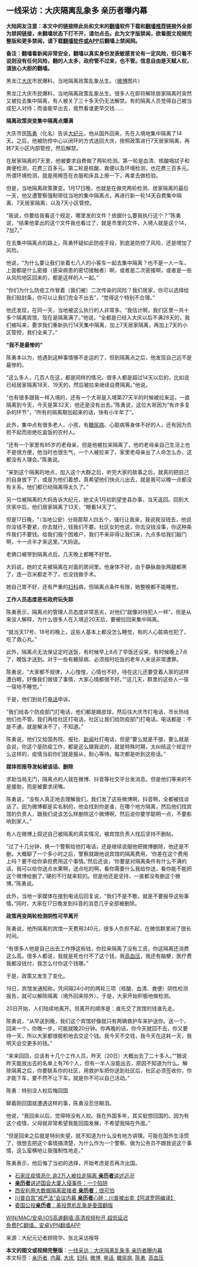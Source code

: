  <h2>一线采访：大庆隔离乱象多 亲历者曝内幕</h2> <p class="notice"><b>大陆网友注意：本文中的链接除此处和文末的<a href="https://github.com/bannedbook/fanqiang" >翻墙</a>软件下载和<a href="https://github.com/killgcd/justmysocks/blob/master/README.md">翻墙推荐</a>链接外全部为禁网链接，未翻墙状态下打不开，请勿点击。此为文字版禁闻，欲看图文视频完整版和更多禁闻，请下载<a href="https://github.com/bannedbook/fanqiang">翻墙软件或APP</a>后翻墙上禁闻网。</p><p>备注：翻墙看新闻非常安全，翻墙以真实身份发表敏感言论有一定风险，但只看不说则没有任何风险，翻的人太多，政府管不过来，也不管。信息自由是天赋人权，请放心大胆的翻墙。</b></p>  <div class="entry"> <p id="conimg">黑龙江<a href="https://www.bannedbook.org/bnews/tag/%e5%a4%a7%e5%ba%86/" class="st_tag internal_tag" rel="tag" title="标签 大庆 下的日志">大庆</a>市民爆料，当地隔离政策乱象丛生。（<a href="https://www.bannedbook.org/bnews/tag/%e5%be%ae%e5%8d%9a/" class="st_tag internal_tag" rel="tag" title="标签 微博 下的日志">微博</a>图片）</p> <p>黑龙江大庆市民爆料，当地隔离政策乱象丛生。很多人在即将解除居家隔离时突然又被拉去集中隔离，有人被关了三十多天仍无法解禁。有的隔离人员觉得自己被当成犯人对待；而谁能早出去，竟然看谁更早交钱……</p> <p><strong>隔离政策突变集中隔离点爆满</strong></p> <p>大庆市民<a href="https://www.bannedbook.org/bnews/tag/%e9%99%88%e5%8b%87/" class="st_tag internal_tag" rel="tag" title="标签 陈勇 下的日志">陈勇</a>（化名）告诉<span class='wp_keywordlink_affiliate'><a href="http://www.epochtimes.com/" title="大纪元" target="_blank">大纪元</a></span>，他从国外回来，先在入境地集中隔离了14天。之后，他被防控中心以闭环的方式送回大庆，按照政策进行7天居家隔离，再转7天小区内部管控，然后解禁。</p> <p>在居家隔离的7天里，他被要求自费做了两轮检测。第一轮是血清、核酸咽拭子和粪便检测，花费三百多元。第二轮是核酸、粪便以及环境检测，也花费三百多元。所谓环境检测，就是用棉签在衣服和床具上擦一下，再拿去做检验。</p> <p>但是，当地隔离政策骤变。1月17日晚，也就是在做完两轮检测、居家隔离的最后一天，他又遭警察强制带往当地的集中隔离点，再进行新一轮14天自费集中隔离、7天居家隔离，以及7天小区管控。</p> <p>“我说，你要给我看这个规定，哪里发的文件？依据什么要我执行这个？”陈勇说，“结果他拿出的这个文件我也看过了，就是市里的文件，入境人就是这个14，7加7。”</p> <p>在去集中隔离点的路上，陈勇怀疑如此防疫手段，到底是防控了风险，还是增加了风险。</p> <p>他说，“为什么要让我们坐着七八人的小客车一起去集中隔离？也不是一人一车，上面都是什么密接（感染病患的密切接触者）啊，或者是二次密接啊，或者是一些从风险地区回来的，都是这样的人一起。”</p> <p>“你们为什么防疫工作冒着（我们被）二次传染的风险？我们居家，你可以选择给我们贴封条，你可以让我们完全不出去”，“觉得这个特别不合理。”</p> <p>他还发现，在同一天，当地被这么执行的人非常多。“我估计啊，我们区里一共十多个隔离宾馆，现在是隔离满了。”他说，“全都是已经入大庆以后不满28天的，我们被叫来，要求我们重新执行14天集中隔离，加上7天居家隔离，再加上7天的小区管控，我们全来了。”</p> <p><strong>“我不是最惨的”</strong></p>  <p>陈勇本以为，他遇到这种事情够不走运的了，但到隔离点之后，他发现自己远不是最惨的。</p> <p>“这么多人，几百人在这，都是同样的情况。很多人都是超过14天以后的，比如说已经居家隔离18天、19天的，然后被拉来继续自费隔离。”他说。</p> <p>“也有很多跟我一样入境的，还有一个大哥是入境第27天半的时候被拉来这，一直隔离到今天，今天是第32天，他还是没有出去。”陈勇说，这位大哥因为“有许多复杂的环节”，“所有的隔离期加起来的话，快有小半年了”。</p> <p>此外，集中点有很多老人、小孩，有<a href="https://www.bannedbook.org/bnews/tag/%e7%b3%96%e5%b0%bf%e7%97%85/" class="st_tag internal_tag" rel="tag" title="标签 糖尿病 下的日志">糖尿病</a>、心脏病等身体不好的人，还有因为负担不起而拒绝吃盒饭的农村人。</p> <p>“还有一个家里有85岁的老母亲，但是他被拉来隔离了，他的老母亲自己生活上也不是很方便，他当时也很生气，一个人被拉来了，家里老母亲出了人命怎么办，这都没有人理会。”陈勇说。</p> <p>“来到这个隔离的地点，加入这个大群之后，听完大家的故事之后，就真的把自己的自身放下了，或是为他们着想，真希望他们快点儿出去，就是我可以晚一点都没有关系，他们都已经隔离得太久了。”</p> <p>另一位被隔离的大妈告诉大纪元，她丈夫1月初到望奎县办事，当天返回。回到大庆家中后，他们居家隔离了13天，“眼看14天了”。</p> <p>但是17日晚，“（当地公安）分局那帮人四五个，强行让我来，我说我没钱去，他说你没钱不要紧，你去就行，钱我们不要。社区女的也说，你去没钱没事，你这种条件我们不要钱。给我们报个困难户，我们不来非得让我们来，九点多给我们敲门啊，十一点半才来这里。”大妈说。</p> <p>老俩口被带到隔离点后，几天晚上都睡不好觉。</p> <p>大妈说，她的丈夫被隔离在对面的房间里。他身体不好，由于静脉曲张两腿都黑了，连一百米都走不了，也没钱做手术。</p> <p>她自己胃不好，还有严重的<a href="https://www.bannedbook.org/bnews/tag/%E5%A6%87%E7%A7%91/" class="st_tag internal_tag" rel="tag" title="标签 妇科 下的日志">妇科</a>病，但隔离点条件有限，她整晚都不能睡觉。</p> <p><strong>工作人员态度恶劣政府玩失踪</strong></p>  <p>陈勇表示，隔离点的管理人员态度非常恶劣，对他们“就像对待犯人一样”，但是从来没人解释，为什么很多人在入境近20天后，要被拉回来集中隔离。</p> <p>“就当天17号、18号的晚上，这些人基本上都没怎么睡觉，有的人心脏病也犯了，吃了救心丸。”</p> <p>此外，隔离点无法保证定时送饭，有时候早上8点了早饭还没来，有时候晚上7点了，晚饭才送到。对于一些有糖尿病、必须按时吃饭的老年人来说非常遭罪。</p> <p>陈勇说，“大家都不规律，人心惶惶，心情也不好，待在这儿还要受着人家的这样遭白眼，好像我们做错了事情，大家心情都很不好。”“这几天，群里的这些人一宿一宿地不睡觉。”</p> <p>于是，他们到处打<a href="https://www.bannedbook.org/bnews/tag/%e7%94%b5%e8%af%9d/" class="st_tag internal_tag" rel="tag" title="标签 电话 下的日志">电话</a>申诉。</p> <p>“我们给各个防疫部门打电话，他们都是踢皮球，然后往大庆市打电话，市长热线他们也不管。我们再给社区打电话，社区让我们给防疫部门打电话。电话都是：不是不通，就是解决不了，不知道。”</p> <p>陈勇说，他们又给国务院、报社、<span class='wp_keywordlink_affiliate'><a href="https://www.bannedbook.org/" title="新闻">新闻</a></span>社打电话，但是“要么就是不接，要么就是会说，你这个是防疫工作，都是这么跟我说的，就是特殊时期，太纠结这个规定什么这样的，疫情当前你们就是服从，耐心等待。每次都是听到这些话。”</p> <p><strong>媒体拒报导发帖被谈话、删除</strong></p> <p>求助当局无门，隔离点的人就在微博、抖音等社交平台发消息。但是他们等来的不是援助，而是被要求闭嘴。</p> <p>陈勇说，“没有人真正地去理解我们，我们发了这些微博啊，抖音啊，全都被找谈话了。因为微博都是实名制的，他会找到你是谁，在哪个地方隔离，然后他们找宾馆的负责人，跟我们说该怎么样删除这个微博啊，然后说你要学聪明一点，不要影响到家人。”</p> <p>有人在微博上叙述自己被隔离的真实情况，被宾馆负责人找后坚持不删帖。</p> <p>“过了十几分钟，换一个警察给他打电话，还是继续说服他把微博删除，他还是不删。大概聊了一个多小时之后，警察就跟他说宾馆的隔离费用，‘你差在这个费用上吗？要不给你承担费用这个事情。’然后还说，‘你要是对隔离条件有什么不满的话，我可以给你送点水果啊，送点吃的啊，看你需要什么我给你送，看你能不能把这个微博给删了。’硬的不行就来软的。但是他还是坚持，一直都没有删这个微博。”陈勇说。</p>  <p>此外，当地一家媒体在接到电话后回复说，“我们不是不敢，就是不要报导这些事情。”同时，大家在17日晚发到抖音的消息几乎全部被删除。</p> <p><strong>政策再变两轮检测阴性可早离开</strong></p> <p>陈勇说，他所隔离的宾馆一天费用240元，很多人负担不起，在微信群里闹了很长时间。</p> <p>“有很多人他是自己出去工作挣这些钱，你拉来隔离了没有工资，你这隔离还消费这么高。很多人都说，我就是死也付不了这个钱，我<a href="https://www.bannedbook.org/bnews/tag/%e9%ab%98%e8%a1%80%e5%8e%8b/" class="st_tag internal_tag" rel="tag" title="标签 高血压 下的日志">高血压</a>，我还有脑梗，医疗费我都没钱付，我怎么付你这个钱哪。”</p> <p>于是，政策又发生了变化。</p> <p>19日，宾馆发通知称，凭间隔24小时的两轮三项（核酸、血清、粪便）阴性检测报告，就可以解除隔离（境外回来除外）。于是，大家开始积极地做检测。</p> <p>20日开始，人们陆续地离开。但离开的顺序是：谁先交了宾馆的钱谁先走。</p> <p>陈勇说，“从早送到晚，我们这个宾馆好像就只有两辆救护车来护送你。送一个，回来一个，你晚一步，可能就晚20分钟。你再晚的话，你今天就回不去，你又要待一天，所以大家都很极积地去交这个钱。我今天不交钱，我今天在这耗一天，我明天会交更多的钱。”</p> <p>“来来回回，应该有十几个工作人员，昨天（20日）大概出去了二十多人。”“据说昨天能放出去的名单上有76个人，但有一半人没能出去，原因不知道为什么。解除隔离之后，你要联系你的社区，用救护车把你送到社区后，社区必须签收你，你才能下车，要不然不让下车。就是你不可以自己活动。”</p> <p>陈勇：特别没人权后悔回国</p> <p>聊着刚回国就遭遇这样的事，陈勇没忍住眼泪。</p> <p>他说，“我回来以后，觉得特没有人权。我在外国多年，其实挺想回国的。因为有这个疫情，父母就非常希望我能回国发展，不希望我隔在外面。”</p>  <p>“但是回来之后就是特别失望，就不知道为什么没有地方讲理。可能在国外生活惯了，很想去把这个事情搞清楚，为什么作为一个警察、做为公务员不跟我说这个事情，这么蛮横地让我强制性地走。”</p> <p>陈勇表示，他后悔了当初的选择，开始考虑是否再次出国。</p> <ul class='op-related-articles' title='相关阅读'> <li><a href='https://www.bannedbook.org/bnews/cnnews/20210113/1466373.html' target='_blank'>石家庄疫情恶化 逾2万人被拉走隔离 <b>亲历者</b>讲述近况</a></li> <li><a href='https://www.bannedbook.org/bnews/comments/20210109/1464104.html' target='_blank'><b>亲历者</b>讲述国会大厦入侵事件：一个陷阱</a></li> <li><a href='https://www.bannedbook.org/bnews/cbnews/20210109/1464082.html' target='_blank'>西安利用大数据隔离密接者 <b>亲历者</b>：很可怕</a></li> <li><a href='https://www.bannedbook.org/bnews/cnnews/20201222/1452471.html' target='_blank'>川普白宫“戒严法”会议内幕 <b>亲历者</b>心碎：川普被出卖【阿波罗网编译】</a></li> <li><a href='https://www.bannedbook.org/bnews/cnnews/20201216/1448603.html' target='_blank'>委国公投<b>亲历者</b>：美投票机乱象是委国翻版</a></li> </ul> <p class="texttj"> <a href="https://github.com/bannedbook/fanqiang/wiki/V2ray%E6%9C%BA%E5%9C%BA" target="_blank">WIN/MAC/安卓/iOS高速翻墙:高清视频秒开,超低延迟</a><br/> <a href="https://github.com/bannedbook/fanqiang/wiki/%E7%A6%81%E9%97%BB%E7%BD%91%E5%AE%89%E5%8D%93%E7%BF%BB%E5%A2%99%E6%96%B0%E9%97%BBAPP" target="_blank">免费PC翻墙、安卓VPN翻墙APP</a></p><p> 来源：大纪元记者顾晓华、张北采访报导 </p><a name='sharetosocial'></a>       <div><b>本文的图文或视频完整版</b>：<a href='https://www.bannedbook.org/bnews/cbnews/20210123/1473127.html'>一线采访：大庆隔离乱象多 亲历者曝内幕</a></div>  </div><!--END ENTRY--> <div class="postfooter"> <div>本文标签：<a href="https://www.bannedbook.org/bnews/tag/%E4%BA%B2%E5%8E%86%E8%80%85/" rel="tag">亲历者</a>, <a href="https://www.bannedbook.org/bnews/tag/%E5%86%85%E5%B9%95/" rel="tag">内幕</a>, <a href="https://www.bannedbook.org/bnews/tag/%e5%a4%a7%e5%ba%86/" rel="tag">大庆</a>, <a href="https://www.bannedbook.org/bnews/tag/%E5%A6%87%E7%A7%91/" rel="tag">妇科</a>, <a href="https://www.bannedbook.org/bnews/tag/%e5%be%ae%e5%8d%9a/" rel="tag">微博</a>, <a href="https://www.bannedbook.org/bnews/tag/%e7%94%b5%e8%af%9d/" rel="tag">电话</a>, <a href="https://www.bannedbook.org/bnews/tag/%e7%b3%96%e5%b0%bf%e7%97%85/" rel="tag">糖尿病</a>, <a href="https://www.bannedbook.org/bnews/tag/%e9%99%88%e5%8b%87/" rel="tag">陈勇</a>, <a href="https://www.bannedbook.org/bnews/tag/%e9%ab%98%e8%a1%80%e5%8e%8b/" rel="tag">高血压</a></div>  </div><!--END POSTFOOTER--> 